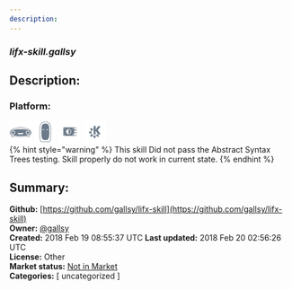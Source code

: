 ```yaml
---
description: 
---
```


### _lifx-skill.gallsy_  
## Description:  
  
  
  
### Platform:  
 ![Mark I](../.gitbook/assets/mark-1-icon.png)  ![Mark II](../.gitbook/assets/mark-2-icon.png)  ![Picroft](../.gitbook/assets/picroft-icon.png)  ![plasmoid](../.gitbook/assets/kde.png)   
{% hint style="warning" %}
This skill Did not pass the Abstract Syntax Trees testing. Skill properly do not work in current state.
{% endhint %}
  
## Summary:  
**Github:** [https://github.com/gallsy/lifx-skill](https://github.com/gallsy/lifx-skill)  
**Owner:** [@gallsy](https://github.com/gallsy)  
**Created:** 2018 Feb 19 08:55:37 UTC  **Last updated:** 2018 Feb 20 02:56:26 UTC  
**License:** Other  
**Market status:** [Not in Market](https://market.mycroft.ai/skill/)  
**Categories:** [ uncategorized ]   
